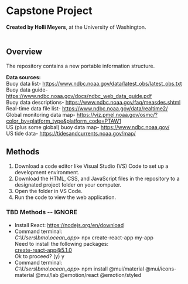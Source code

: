 # Capstone Project
**Created by Holli Meyers**, at the University of Washington. <br/><br/>

## Overview
The repository contains a new portable information structure. <br/>

**Data sources:** <br/>
Buoy data list- https://www.ndbc.noaa.gov/data/latest_obs/latest_obs.txt <br/>
Buoy data guide- https://www.ndbc.noaa.gov/docs/ndbc_web_data_guide.pdf <br/>
Buoy data descriptions- https://www.ndbc.noaa.gov/faq/measdes.shtml <br/>
Real-time data file list- https://www.ndbc.noaa.gov/data/realtime2/ <br/>
Global monitoring data map- https://viz.pmel.noaa.gov/osmc/?color_by=platform_type&platform_code=PTAW1 <br/>
US (plus some global) buoy data map- https://www.ndbc.noaa.gov/ <br/>
US tide data- https://tidesandcurrents.noaa.gov/map/

## Methods
1. Download a code editor like Visual Studio (VS) Code to set up a development environment.
2. Download the HTML, CSS, and JavaScript files in the repository to a designated project folder on your computer.
3. Open the folder in VS Code.
4. Run the code to view the web application.


### TBD Methods -- IGNORE
+ Install React: https://nodejs.org/en/download
+ Command terminal:<br/> *C:\Users\bmo\ocean_app>* npx create-react-app my-app<br/>
Need to install the following packages:<br/>
create-react-app@5.1.0<br/>
Ok to proceed? (y) y
+ Command terminal:<br/> *C:\Users\bmo\ocean_app>* npm install @mui/material @mui/icons-material @mui/lab @emotion/react @emotion/styled
